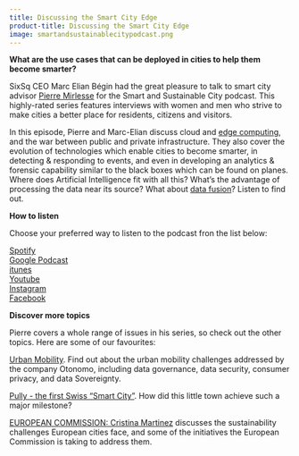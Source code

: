 ```yaml
---
title: Discussing the Smart City Edge
product-title: Discussing the Smart City Edge
image: smartandsustainablecitypodcast.png
---
```


**What are the use cases that can be deployed in cities to help them become smarter?**

SixSq CEO Marc Elian Bégin had the great pleasure to talk to smart city advisor [Pierre Mirlesse](https://www.linkedin.com/in/pierremirlesse/) for the Smart and Sustainable City podcast. This highly-rated series features interviews with women and men who strive to make cities a better place for residents, citizens and visitors.

In this episode, Pierre and Marc-Elian discuss cloud and [edge computing](https://media.sixsq.com/blog/what-is-edge-computing), and the war between public and private infrastructure. They also cover the evolution of technologies which enable cities to become smarter, in detecting & responding to events, and even in developing an analytics & forensic capability similar to the black boxes which can be found on planes. Where does Artificial Intelligence fit with all this? What’s the advantage of processing the data near its source? What about [data fusion](https://media.sixsq.com/blog/data-fusion-at-the-edge)? Listen to find out.

**How to listen**

Choose your preferred way to listen to the podcast fron the list below:

[Spotify](https://open.spotify.com/show/0ekW3LkQt9TAoMcGYWZySi) 
<br>
[Google Podcast](http://tiny.cc/0kbmsz) 
<br>
[itunes](https://podcasts.apple.com/ch/podcast/smart-and-sustainable-city-podcast/id1492749700?mt=2&app=podcast)
<br>
[Youtube](https://youtu.be/Gfrvm59Lk2E)
<br>
[Instagram](https://www.instagram.com/smartandsustainablecitypodcast)
<br>
[Facebook]( https://www.facebook.com/TheSmartAndSustainableCityPodcast)

**Discover more topics**

Pierre covers a whole range of issues in his series, so check out the other topics. Here are some of our favourites:

[Urban Mobility](https://anchor.fm/pierremirlesse/episodes/URBAN-MOBILITY-part-1-Otonomo---Asaf-Weisbrot-ekimov). Find out about the urban mobility challenges addressed by the company Otonomo, including data governance, data security, consumer privacy, and data Sovereignty.

[Pully - the first Swiss “Smart City”](https://anchor.fm/pierremirlesse/episodes/PULLY-Smart-City-efel57). How did this little town achieve such a major milestone?

[EUROPEAN COMMISSION: Cristina Martinez](https://anchor.fm/pierremirlesse/episodes/EUROPEAN-COMMISSION-Cristina-Martinez-eg5jp9) discusses the sustainability challenges European cities face, and some of the initiatives the European Commission is taking to address them.
